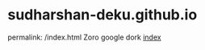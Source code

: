 # sudharshan-deku.github.io

permalink: /index.html
Zoro google dork
<a href="https://sudharshan-deku.github.io/index.html">index</a>
